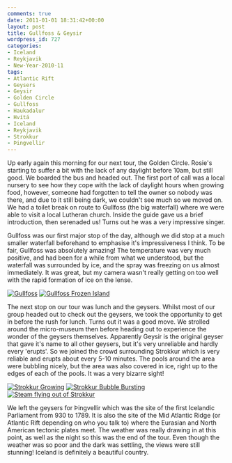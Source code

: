 ```yaml
---
comments: true
date: 2011-01-01 18:31:42+00:00
layout: post
title: Gullfoss & Geysir
wordpress_id: 727
categories:
- Iceland
- Reykjavik
- New-Year-2010-11
tags:
- Atlantic Rift
- Geysers
- Geysir
- Golden Circle
- Gullfoss
- Haukadalur
- Hvítá
- Iceland
- Reykjavik
- Strokkur
- Þingvellir
---
```


Up early again this morning for our next tour, the Golden Circle. Rosie's starting to suffer a bit with the lack of any daylight before 10am, but still good. We boarded the bus and headed out. The first port of call was a local nursery to see how they cope with the lack of daylight hours when growing food, however, someone had forgotten to tell the owner so nobody was there, and due to it still being dark, we couldn't see much so we moved on. We had a toilet break on route to Gullfoss (the big waterfall) where we were able to visit a local Lutheran church. Inside the guide gave us a brief introduction, then serenaded us! Turns out he was a very impressive singer.<!-- more -->

Gullfoss was our first major stop of the day, although we did stop at a much smaller waterfall beforehand to emphasise it's impressiveness I think. To be fair, Gullfoss was absolutely amazing! The temperature was very much positive, and had been for a while from what we understood, but the waterfall was surrounded by ice, and the spray was freezing on us almost immediately. It was great, but my camera wasn't really getting on too well with the rapid formation of ice on the lense.


[![Gullfoss](http://travel.perry-online.me.uk/files/2011/01/gullfoss-150x150.jpg)](http://www.flickr.com/photos/richard-perry/5328500078/) [![Gullfoss Frozen Island](http://travel.perry-online.me.uk/files/2011/01/gullfoss_frozen-150x150.jpg)](http://www.flickr.com/photos/richard-perry/5328499420/)


The next stop on our tour was lunch and the geysers. Whilst most of our group headed out to check out the geysers, we took the opportunity to get in before the rush for lunch. Turns out it was a good move. We strolled around the micro-museum then before heading out to experience the wonder of the geysers themselves. Apparently Geysir is the original geyser that gave it's name to all other geysers, but it's very unreliable and hardly every 'erupts'. So we joined the crowd surrounding Strokkur which is very reliable and erupts about every 5-10 minutes. The pools around the area were bubbling nicely, but the area was also covered in ice, right up to the edges of each of the pools. It was a very bizarre sight!


[![Strokkur Growing](http://travel.perry-online.me.uk/files/2011/01/strokkur_growing-150x150.jpg)](http://www.flickr.com/photos/richard-perry/5328500524/) [![Strokkur Bubble Bursting](http://travel.perry-online.me.uk/files/2011/01/strokkur_bubble_bursting-150x150.jpg)](http://www.flickr.com/photos/richard-perry/5327891205/) [![Steam flying out of Strokkur](http://travel.perry-online.me.uk/files/2011/01/strokkur_erupting-150x150.jpg)](http://www.flickr.com/photos/richard-perry/5328501208/)


We left the geysers for Þingvellir which was the site of the first Icelandic Parliament from 930 to 1789. It is also the site of the Mid Atlantic Ridge (or Atlantic Rift depending on who you talk to) where the Eurasian and North American tectonic plates meet. The weather was really drawing in at this point, as well as the night so this was the end of the tour. Even though the weather was so poor and the dark was settling, the views were still stunning! Iceland is definitely a beautiful country.

